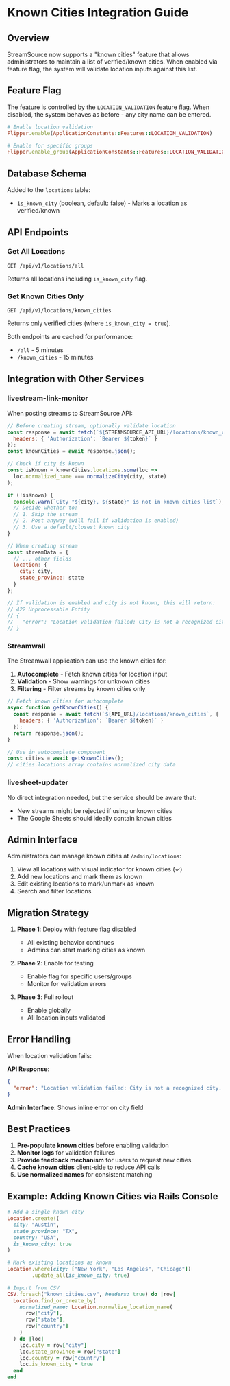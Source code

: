 # Known Cities Integration Guide

## Overview

StreamSource now supports a "known cities" feature that allows administrators to maintain a list of verified/known cities. When enabled via feature flag, the system will validate location inputs against this list.

## Feature Flag

The feature is controlled by the `LOCATION_VALIDATION` feature flag. When disabled, the system behaves as before - any city name can be entered.

```ruby
# Enable location validation
Flipper.enable(ApplicationConstants::Features::LOCATION_VALIDATION)

# Enable for specific groups
Flipper.enable_group(ApplicationConstants::Features::LOCATION_VALIDATION, :admins)
```

## Database Schema

Added to the `locations` table:
- `is_known_city` (boolean, default: false) - Marks a location as verified/known

## API Endpoints

### Get All Locations
```
GET /api/v1/locations/all
```
Returns all locations including `is_known_city` flag.

### Get Known Cities Only
```
GET /api/v1/locations/known_cities
```
Returns only verified cities (where `is_known_city = true`).

Both endpoints are cached for performance:
- `/all` - 5 minutes
- `/known_cities` - 15 minutes

## Integration with Other Services

### livestream-link-monitor

When posting streams to StreamSource API:

```javascript
// Before creating stream, optionally validate location
const response = await fetch(`${STREAMSOURCE_API_URL}/locations/known_cities`, {
  headers: { 'Authorization': `Bearer ${token}` }
});
const knownCities = await response.json();

// Check if city is known
const isKnown = knownCities.locations.some(loc => 
  loc.normalized_name === normalizeCity(city, state)
);

if (!isKnown) {
  console.warn(`City "${city}, ${state}" is not in known cities list`);
  // Decide whether to:
  // 1. Skip the stream
  // 2. Post anyway (will fail if validation is enabled)
  // 3. Use a default/closest known city
}

// When creating stream
const streamData = {
  // ... other fields
  location: {
    city: city,
    state_province: state
  }
};

// If validation is enabled and city is not known, this will return:
// 422 Unprocessable Entity
// {
//   "error": "Location validation failed: City is not a recognized city. Please contact an admin to add it."
// }
```

### Streamwall

The Streamwall application can use the known cities for:

1. **Autocomplete** - Fetch known cities for location input
2. **Validation** - Show warnings for unknown cities
3. **Filtering** - Filter streams by known cities only

```javascript
// Fetch known cities for autocomplete
async function getKnownCities() {
  const response = await fetch(`${API_URL}/locations/known_cities`, {
    headers: { 'Authorization': `Bearer ${token}` }
  });
  return response.json();
}

// Use in autocomplete component
const cities = await getKnownCities();
// cities.locations array contains normalized city data
```

### livesheet-updater

No direct integration needed, but the service should be aware that:
- New streams might be rejected if using unknown cities
- The Google Sheets should ideally contain known cities

## Admin Interface

Administrators can manage known cities at `/admin/locations`:

1. View all locations with visual indicator for known cities (✓)
2. Add new locations and mark them as known
3. Edit existing locations to mark/unmark as known
4. Search and filter locations

## Migration Strategy

1. **Phase 1**: Deploy with feature flag disabled
   - All existing behavior continues
   - Admins can start marking cities as known

2. **Phase 2**: Enable for testing
   - Enable flag for specific users/groups
   - Monitor for validation errors

3. **Phase 3**: Full rollout
   - Enable globally
   - All location inputs validated

## Error Handling

When location validation fails:

**API Response**:
```json
{
  "error": "Location validation failed: City is not a recognized city. Please contact an admin to add it."
}
```

**Admin Interface**: Shows inline error on city field

## Best Practices

1. **Pre-populate known cities** before enabling validation
2. **Monitor logs** for validation failures
3. **Provide feedback mechanism** for users to request new cities
4. **Cache known cities** client-side to reduce API calls
5. **Use normalized names** for consistent matching

## Example: Adding Known Cities via Rails Console

```ruby
# Add a single known city
Location.create!(
  city: "Austin",
  state_province: "TX",
  country: "USA",
  is_known_city: true
)

# Mark existing locations as known
Location.where(city: ["New York", "Los Angeles", "Chicago"])
        .update_all(is_known_city: true)

# Import from CSV
CSV.foreach("known_cities.csv", headers: true) do |row|
  Location.find_or_create_by(
    normalized_name: Location.normalize_location_name(
      row["city"], 
      row["state"], 
      row["country"]
    )
  ) do |loc|
    loc.city = row["city"]
    loc.state_province = row["state"]
    loc.country = row["country"]
    loc.is_known_city = true
  end
end
```